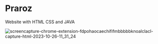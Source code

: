 # Praroz
Website with HTML CSS and JAVA

![screencapture-chrome-extension-fdpohaocaechififmbbbbbknoalclacl-capture-html-2023-10-26-11_31_24](https://github.com/JaniNiki1612/Praroz/assets/138650328/3cb3443c-12ca-4c94-9ecd-598f61763bc8)
